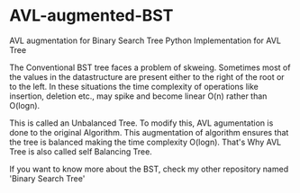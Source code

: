 # AVL-augmented-BST
AVL augmentation for Binary Search Tree
Python Implementation for AVL Tree

The Conventional BST tree faces a problem of skweing. Sometimes most of the values in the datastructure are present either to the right of the root or to the left. In these situations the time complexity of operations like insertion, deletion etc., may spike and become linear O(n) rather than O(logn).

This is called an Unbalanced Tree. To modify this, AVL agumentation is done to the original Algorithm. This augmentation of algorithm ensures that the tree is balanced making the time complexity O(logn). That's Why AVL Tree is also called self Balancing Tree.

If you want to know more about the BST, check my other repository named 'Binary Search Tree'
